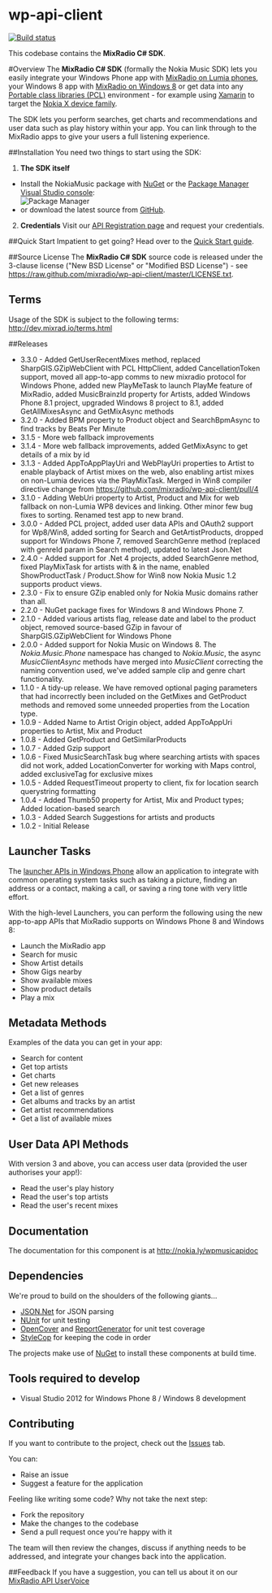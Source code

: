 # wp-api-client

[![Build status](https://ci.appveyor.com/api/projects/status/cfdh2bc1cursyab9)](https://ci.appveyor.com/project/srgb/wp-api-client)

This codebase contains the **MixRadio C# SDK**.

#Overview
The **MixRadio C# SDK** (formally the Nokia Music SDK) lets you easily integrate your Windows Phone app with [MixRadio on Lumia phones](http://nokia.ly/musicapp), your Windows 8 app with [MixRadio on Windows 8](http://nokia.ly/musicappwin8) or get data into any [Portable class libraries (PCL)](http://msdn.microsoft.com/en-us/library/vstudio/gg597391(v=vs.110).aspx) environment - for example using [Xamarin](http://www.xamarin.com/) to target the [Nokia X device family](http://www.nokia.com/global/products/nokia-x/).

The SDK lets you perform searches, get charts and recommendations and user data such as play history within your app. You can link through to the MixRadio apps to give your users a full listening experience.

##Installation
You need two things to start using the SDK:

1. **The SDK itself**
 - Install the NokiaMusic package with [NuGet](https://nuget.org/packages/NokiaMusic) or the [Package Manager Visual Studio console](http://docs.nuget.org/docs/start-here/using-the-package-manager-console): <br/>
 ![Package Manager](http://dev.mixrad.io/assets/nuget-package-install.png)
 - or download the latest source from [GitHub](http://nokia.ly/wpmusicapi).
2. **Credentials** Visit our [API Registration page](http://nokia.ly/musicapireg) and request your credentials.

##Quick Start
Impatient to get going? Head over to the [Quick Start guide](http://developer.nokia.com/resources/library/Lumia/nokia-mixradio-api/quick-start.html).

##Source License
The **MixRadio C# SDK** source code is released under the 3-clause license ("New BSD License" or "Modified BSD License") - see <https://raw.github.com/mixradio/wp-api-client/master/LICENSE.txt>.

## Terms
Usage of the SDK is subject to the following terms: <http://dev.mixrad.io/terms.html>

##Releases

- 3.3.0 - Added GetUserRecentMixes method, replaced SharpGIS.GZipWebClient with PCL HttpClient, added CancellationToken support, moved all app-to-app comms to new mixradio protocol for Windows Phone, added new PlayMeTask to launch PlayMe feature of MixRadio, added MusicBrainzId property for Artists, added Windows Phone 8.1 project, upgraded Windows 8 project to 8.1, added GetAllMixesAsync and GetMixAsync methods
- 3.2.0 - Added BPM property to Product object and SearchBpmAsync to find tracks by Beats Per Minute
- 3.1.5 - More web fallback improvements
- 3.1.4 - More web fallback improvements, added GetMixAsync to get details of a mix by id
- 3.1.3 - Added AppToAppPlayUri and WebPlayUri properties to Artist to enable playback of Artist mixes on the web, also enabling artist mixes on non-Lumia devices via the PlayMixTask. Merged in Win8 compiler directive change from https://github.com/mixradio/wp-api-client/pull/4
- 3.1.0 - Adding WebUri property to Artist, Product and Mix for web fallback on non-Lumia WP8 devices and linking. Other minor few bug fixes to sorting. Renamed test app to new brand.
- 3.0.0 - Added PCL project, added user data APIs and OAuth2 support for Wp8/Win8, added sorting for Search and GetArtistProducts, dropped support for Windows Phone 7, removed SearchGenre method (replaced with genreId param in Search method), updated to latest Json.Net
- 2.4.0 - Added support for .Net 4 projects, added SearchGenre method, fixed PlayMixTask for artists with & in the name, enabled ShowProductTask / Product.Show for Win8 now Nokia Music 1.2 supports product views.
- 2.3.0 - Fix to ensure GZip enabled only for Nokia Music domains rather than all.
- 2.2.0 - NuGet package fixes for Windows 8 and Windows Phone 7.
- 2.1.0 - Added various artists flag, release date and label to the product object, removed source-based GZip in favour of SharpGIS.GZipWebClient for Windows Phone
- 2.0.0 - Added support for Nokia Music on Windows 8. The *Nokia.Music.Phone* namespace has changed to *Nokia.Music*, the async *MusicClientAsync* methods have merged into *MusicClient* correcting the naming convention used, we've added sample clip and genre chart functionality.
- 1.1.0 - A tidy-up release. We have removed optional paging parameters that had incorrectly been included on the GetMixes and GetProduct methods and removed some unneeded properties from the Location type.
- 1.0.9 - Added Name to Artist Origin object, added AppToAppUri properties to Artist, Mix and Product
- 1.0.8 - Added GetProduct and GetSimilarProducts
- 1.0.7 - Added Gzip support
- 1.0.6 - Fixed MusicSearchTask bug where searching artists with spaces did not work, added LocationConverter for working with Maps control, added exclusiveTag for exclusive mixes
- 1.0.5 - Added RequestTimeout property to client, fix for location search querystring formatting
- 1.0.4 - Added Thumb50 property for Artist, Mix and Product types; Added location-based search
- 1.0.3 - Added Search Suggestions for artists and products
- 1.0.2 - Initial Release


## Launcher Tasks
The [launcher APIs in Windows Phone](http://msdn.microsoft.com/en-us/library/windowsphone/develop/ff769550.aspx) allow an application to integrate with common operating system tasks such as taking a picture, finding an address or a contact, making a call, or saving a ring tone with very little effort. 

With the high-level Launchers, you can perform the following using the new app-to-app APIs that MixRadio supports on Windows Phone 8 and Windows 8:

 - Launch the MixRadio app
 - Search for music
 - Show Artist details
 - Show Gigs nearby
 - Show available mixes
 - Show product details
 - Play a mix 

## Metadata Methods
Examples of the data you can get in your app:

 - Search for content
 - Get top artists
 - Get charts
 - Get new releases
 - Get a list of genres
 - Get albums and tracks by an artist
 - Get artist recommendations
 - Get a list of available mixes

## User Data API Methods
With version 3 and above, you can access user data (provided the user authorises your app!):

- Read the user's play history
- Read the user's top artists
- Read the user's recent mixes

## Documentation
The documentation for this component is at <http://nokia.ly/wpmusicapidoc>

## Dependencies
We're proud to build on the shoulders of the following giants...

 - [JSON.Net](http://json.codeplex.com) for JSON parsing
 - [NUnit](http://nunit.org) for unit testing
 - [OpenCover](https://github.com/sawilde/opencover/) and [ReportGenerator](http://reportgenerator.codeplex.com) for unit test coverage
 - [StyleCop](http://stylecop.codeplex.com) for keeping the code in order
 
The projects make use of [NuGet](http://nuget.org) to install these components at build time.
 
## Tools required to develop
 - Visual Studio 2012 for Windows Phone 8 / Windows 8 development

## Contributing
If you want to contribute to the project, check out the [Issues](https://github.com/mixradio/wp-api-client/issues) tab.

You can:

 - Raise an issue
 - Suggest a feature for the application

Feeling like writing some code? Why not take the next step:

 - Fork the repository
 - Make the changes to the codebase
 - Send a pull request once you're happy with it

The team will then review the changes, discuss if anything needs to be addressed, and integrate your changes back into the application.

##Feedback
If you have a suggestion, you can tell us about it on our [MixRadio API UserVoice](https://nokiamixradio.uservoice.com/forums/233741-api)

